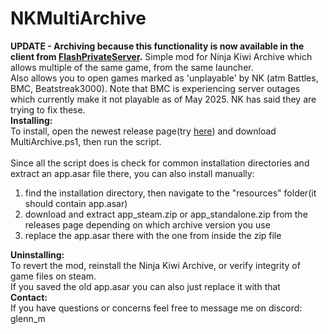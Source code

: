 # NKMultiArchive
**UPDATE - Archiving because this functionality is now available in the client from [FlashPrivateServer](https://github.com/GlennnM/FlashPrivateServer).**
Simple mod for Ninja Kiwi Archive which allows multiple of the same game, from the same launcher.<br>
Also allows you to open games marked as 'unplayable' by NK (atm Battles, BMC, Beatstreak3000). Note that BMC is experiencing server outages which currently make it not playable as of May 2025. NK has said they are trying to fix these.<br>
<h>**Installing:**</h><br>
To install, open the newest release page(try <a href=https://github.com/GlennnM/NKMultiArchive/releases/latest>here</a>) and download MultiArchive.ps1, then run the script.<br><br>
Since all the script does is check for common installation directories and extract an app.asar file there, you can also install manually:<br>
1. find the installation directory, then navigate to the "resources" folder(it should contain app.asar)<br>
2. download and extract app_steam.zip or app_standalone.zip from the releases page depending on which archive version you use<br>
3. replace the app.asar there with the one from inside the zip file<br>

<h>**Uninstalling:**</h><br>
To revert the mod, reinstall the Ninja Kiwi Archive, or verify integrity of game files on steam.<br> If you saved the old app.asar you can also just replace it with that<br>
<h>**Contact:**</h><br>
If you have questions or concerns feel free to message me on discord: glenn_m
